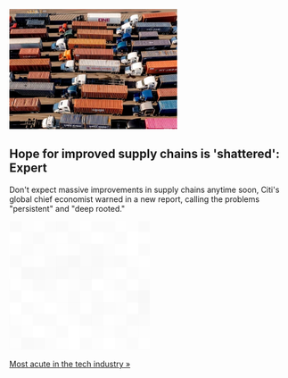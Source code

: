 
![Hope for improved supply chains is 'shattered': Expert](./20220606235846.png)
## Hope for improved supply chains is 'shattered': Expert

Don't expect massive improvements in supply chains anytime soon, Citi's global chief economist warned in a new report, calling the problems "persistent" and "deep rooted."

![pic](../square_bg.png)

[Most acute in the tech industry »](https://www.yahoo.com/finance/news/supply-chains-citi-105005271.html)

